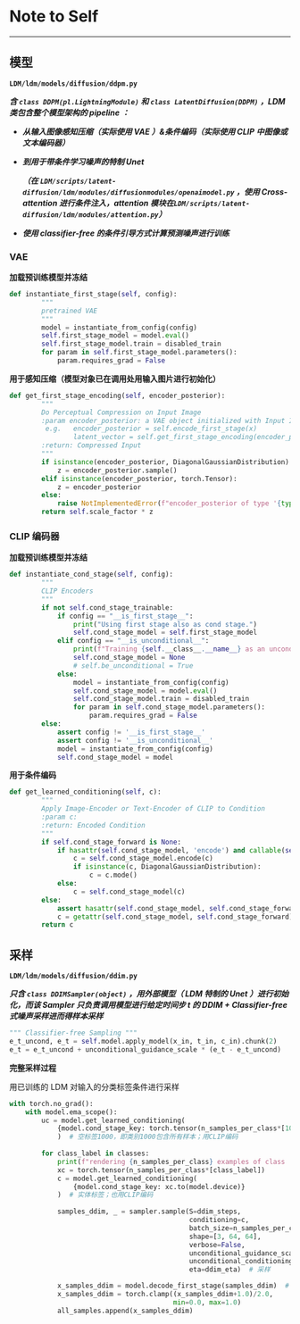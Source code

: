 # Note to Self

****



## 模型

**`LDM/ldm/models/diffusion/ddpm.py`**

***含 `class DDPM(pl.LightningModule)` 和 `class LatentDiffusion(DDPM)` ，LDM 类包含整个模型架构的 pipeline ：***

-   ***从输入图像感知压缩（实际使用 VAE ）&条件编码（实际使用 CLIP 中图像或文本编码器）***

-   ***到用于带条件学习噪声的特制 Unet*** 

    ***（在 `LDM/scripts/latent-diffusion/ldm/modules/diffusionmodules/openaimodel.py` ，使用 Cross-attention 进行条件注入，attention 模块在`LDM/scripts/latent-diffusion/ldm/modules/attention.py`）***  

-   ***使用 classifier-free 的条件引导方式计算预测噪声进行训练*** 

### VAE 

**加载预训练模型并冻结**

```python
def instantiate_first_stage(self, config):
        """
        pretrained VAE
        """
        model = instantiate_from_config(config)
        self.first_stage_model = model.eval()
        self.first_stage_model.train = disabled_train
        for param in self.first_stage_model.parameters():
            param.requires_grad = False
```

**用于感知压缩（模型对象已在调用处用输入图片进行初始化）**

```python
def get_first_stage_encoding(self, encoder_posterior):
        """
        Do Perceptual Compression on Input Image
        :param encoder_posterior: a VAE object initialized with Input Image
         e.g.   encoder_posterior = self.encode_first_stage(x)
                latent_vector = self.get_first_stage_encoding(encoder_posterior).detach()
        :return: Compressed Input
        """
        if isinstance(encoder_posterior, DiagonalGaussianDistribution):
            z = encoder_posterior.sample()
        elif isinstance(encoder_posterior, torch.Tensor):
            z = encoder_posterior
        else:
            raise NotImplementedError(f"encoder_posterior of type '{type(encoder_posterior)}' not yet implemented")
        return self.scale_factor * z
```

### CLIP 编码器

**加载预训练模型并冻结**

```python
def instantiate_cond_stage(self, config):
        """
        CLIP Encoders
        """
        if not self.cond_stage_trainable:
            if config == "__is_first_stage__":
                print("Using first stage also as cond stage.")
                self.cond_stage_model = self.first_stage_model
            elif config == "__is_unconditional__":
                print(f"Training {self.__class__.__name__} as an unconditional model.")
                self.cond_stage_model = None
                # self.be_unconditional = True
            else:
                model = instantiate_from_config(config)
                self.cond_stage_model = model.eval()
                self.cond_stage_model.train = disabled_train
                for param in self.cond_stage_model.parameters():
                    param.requires_grad = False
        else:
            assert config != '__is_first_stage__'
            assert config != '__is_unconditional__'
            model = instantiate_from_config(config)
            self.cond_stage_model = model
```

**用于条件编码**

```python
def get_learned_conditioning(self, c):
        """
        Apply Image-Encoder or Text-Encoder of CLIP to Condition
        :param c:
        :return: Encoded Condition
        """
        if self.cond_stage_forward is None:
            if hasattr(self.cond_stage_model, 'encode') and callable(self.cond_stage_model.encode):
                c = self.cond_stage_model.encode(c)
                if isinstance(c, DiagonalGaussianDistribution):
                    c = c.mode()
            else:
                c = self.cond_stage_model(c)
        else:
            assert hasattr(self.cond_stage_model, self.cond_stage_forward)
            c = getattr(self.cond_stage_model, self.cond_stage_forward)(c)
        return c
```



## 采样

**`LDM/ldm/models/diffusion/ddim.py`**

***只含 `class DDIMSampler(object)` ，用外部模型（ LDM 特制的 Unet ）进行初始化，而该 Sampler 只负责调用模型进行给定时间步 t 的 DDIM + Classifier-free 式噪声采样进而得样本采样*** 

```python
""" Classifier-free Sampling """
e_t_uncond, e_t = self.model.apply_model(x_in, t_in, c_in).chunk(2)
e_t = e_t_uncond + unconditional_guidance_scale * (e_t - e_t_uncond)
```

**完整采样过程**

用已训练的 LDM 对输入的分类标签条件进行采样

```python
with torch.no_grad():
    with model.ema_scope():
        uc = model.get_learned_conditioning(
            {model.cond_stage_key: torch.tensor(n_samples_per_class*[1000]).to(model.device)}
            )  # 空标签1000，即类别1000包含所有样本；用CLIP编码
        
        for class_label in classes:
            print(f"rendering {n_samples_per_class} examples of class '{class_label}' in {ddim_steps} steps and using s={scale:.2f}.")
            xc = torch.tensor(n_samples_per_class*[class_label])
            c = model.get_learned_conditioning(
                {model.cond_stage_key: xc.to(model.device)}
            )  # 实体标签；也用CLIP编码
            
            samples_ddim, _ = sampler.sample(S=ddim_steps,
                                             conditioning=c,
                                             batch_size=n_samples_per_class,
                                             shape=[3, 64, 64],
                                             verbose=False,
                                             unconditional_guidance_scale=scale,
                                             unconditional_conditioning=uc, 
                                             eta=ddim_eta)  # 采样

            x_samples_ddim = model.decode_first_stage(samples_ddim)  # 采样结果仍是感知压缩过的Latent，再用VAE超分才得到原大小图像
            x_samples_ddim = torch.clamp((x_samples_ddim+1.0)/2.0, 
                                         min=0.0, max=1.0)
            all_samples.append(x_samples_ddim)
```

